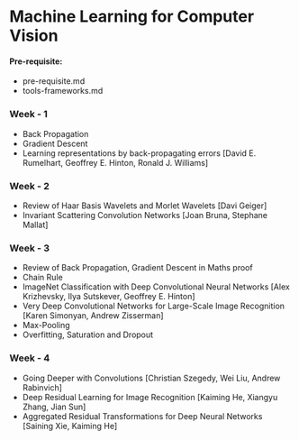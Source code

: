 # Machine Learning for Computer Vision

#### Pre-requisite:
- pre-requisite.md
- tools-frameworks.md

### Week - 1
- Back Propagation
- Gradient Descent
- Learning representations by back-propagating errors [David E. Rumelhart, Geoffrey E. Hinton, Ronald J. Williams]

### Week - 2
- Review of Haar Basis Wavelets and Morlet Wavelets [Davi Geiger]
- Invariant Scattering Convolution Networks [Joan Bruna, Stephane Mallat]

### Week - 3
- Review of Back Propagation, Gradient Descent in Maths proof
- Chain Rule
- ImageNet Classification with Deep Convolutional Neural Networks [Alex Krizhevsky, Ilya Sutskever, Geoffrey E. Hinton]
- Very Deep Convolutional Networks for Large-Scale Image Recognition [Karen Simonyan, Andrew Zisserman]
- Max-Pooling
- Overfitting, Saturation and Dropout

### Week - 4
- Going Deeper with Convolutions [Christian Szegedy, Wei Liu, Andrew Rabinvich]
- Deep Residual Learning for Image Recognition [Kaiming He, Xiangyu Zhang, Jian Sun]
- Aggregated Residual Transformations for Deep Neural Networks [Saining Xie, Kaiming He]
